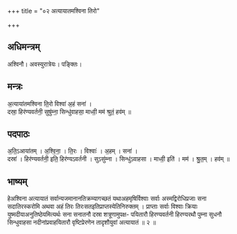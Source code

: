 +++
title = "०२ अत्यायातमश्विना तिरो"

+++
## अधिमन्त्रम्
अश्विनौ। अवस्युरात्रेयः। पङ्क्तिः।

## मन्त्रः
अ॒त्याया॑तमश्विना ति॒रो विश्वा॑ अ॒हं सना॑ ।  
दस्रा॒ हिर॑ण्यवर्तनी॒ सुषु॑म्ना॒ सिन्धु॑वाहसा॒ माध्वी॒ मम॑ श्रुतं॒ हव॑म् ॥

## पदपाठः
अ॒ति॒ऽआया॑तम् । अ॒श्वि॒ना॒ । ति॒रः । विश्वाः॑ । अ॒हम् । सना॑ ।  
दस्रा॑ । हिर॑ण्यवर्तनी॒ इति॒ हिर॑ण्यऽवर्तनी । सुऽसु॑म्ना । सिन्धु॑ऽवाहसा । माध्वी॒ इति॑ । मम॑ । श्रु॒त॒म् । हव॑म् ॥

## भाष्यम्
हेअश्विना अत्यायातं सर्वान्यजमानानतिक्रम्यागच्छतं यथाअहमृषिर्विश्वाः सर्वाः अस्मद्विरोधिप्रजाः सना सदातिरस्करोमि अथवा अहं तिरः तिरःसतइतिप्राप्तस्येतिनिरुक्तम् । प्राप्ताः सर्वाः विश्वाः क्रियाः युष्मदीयाअनुतिष्ठेयमित्यर्थः सना सनातनौ दस्रा शत्रूणामुपक्ष- पयितारौ हिरण्यवर्तनी हिरण्यरथौ पुम्ना सुधनौ सिन्धुवाहसा नदीनांप्रवाहयितारौ वृष्टिप्रेरणेन तादृशौयुवां अत्यायातं ॥ २ ॥